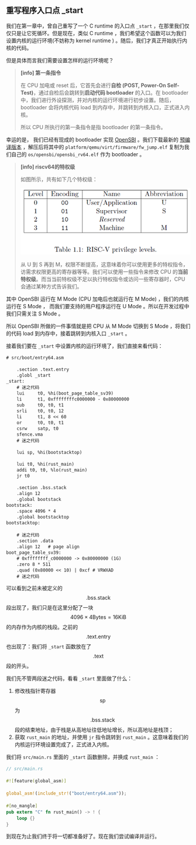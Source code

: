 ## 重写程序入口点 _start

我们在第一章中，曾自己重写了一个 C runtime 的入口点 ``_start`` ，在那里我们仅仅只是让它死循环。但是现在，类似 C runtime ，我们希望这个函数可以为我们设置内核的运行环境(不妨称为 kernel runtime ) 。随后，我们才真正开始执行内核的代码。

但是具体而言我们需要设置怎样的运行环境呢？

> **[info] 第一条指令**
> 
> 在 CPU 加电或 reset 后，它首先会进行**自检 (POST, Power-On Self-Test)**，通过自检后会跳转到**启动代码 bootloader** 的入口。在 bootloader 中，我们进行外设探测，并对内核的运行环境进行初步设置。随后， bootloader 会将内核代码 load 到内存中，并跳转到内核入口，正式进入内核。
> 
> 所以 CPU 所执行的第一条指令是指 bootloader 的第一条指令。

幸运的是， 我们已经有现成的 bootloader 实现 [OpenSBI](https://github.com/riscv/opensbi) 。我们下载最新的  [预编译版本](https://github.com/riscv/opensbi/releases/download/v0.4/opensbi-0.4-rv64-bin.tar.xz) ，解压后将其中的 `platform/qemu/virt/firmware/fw_jump.elf` 复制为我们自己的 ``os/opensbi/opensbi_rv64.elf`` 作为 bootloader 。

> **[info] riscv64的特权级**
>
> 如图所示，共有如下几个特权级：
>
> ![](figures/privilege_levels.png)
>
> 从 U 到 S 再到 M，权限不断提高，这意味着你可以使用更多的特权指令，访需求权限更高的寄存器等等。我们可以使用一些指令来修改 CPU 的**当前特权级**。而当当前特权级不足以执行特权指令或访问一些寄存器时，CPU 会通过某种方式告诉我们。

其中 OpenSBI 运行在 M Mode (CPU 加电后也就运行在 M Mode) ，我们的内核运行在 S Mode ， 而我们要支持的用户程序运行在 U Mode 。所以在开发过程中我们只需关注 S Mode 。

所以 OpenSBI 所做的一件事情就是把 CPU 从 M Mode 切换到 S Mode ，将我们的代码 load 到内存中，接着跳转到内核入口 ``_start`` 。

接着我们要在 ``_start`` 中设置内核的运行环境了，我们直接来看代码：

```riscv
# src/boot/entry64.asm

	.section .text.entry
	.globl _start
_start:
	# 迷之代码
	lui     t0, %hi(boot_page_table_sv39)
    li      t1, 0xffffffffc0000000 - 0x80000000
    sub     t0, t0, t1
    srli    t0, t0, 12
    li      t1, 8 << 60
    or      t0, t0, t1
    csrw    satp, t0
    sfence.vma
	# 迷之代码
	
	lui sp, %hi(bootstacktop)

	lui t0, %hi(rust_main)
	addi t0, t0, %lo(rust_main)
	jr t0

	.section .bss.stack
	.align 12
	.global bootstack
bootstack:
	.space 4096 * 4
	.global bootstacktop
bootstacktop:
	
	# 迷之代码
	.section .data
    .align 12   # page align
boot_page_table_sv39:
    # 0xffffffff_c0000000 -> 0x80000000 (1G)
    .zero 8 * 511
    .quad (0x80000 << 10) | 0xcf # VRWXAD
    # 迷之代码
```

可以看到之前未被定义的 $$\text{.bss.stack}$$ 段出现了，我们只是在这里分配了一块 $$4096\times{4}\text{Bytes}=\text{16KiB}$$ 的内存作为内核的栈段。之前的 $$\text{.text.entry}$$ 也出现了：我们将 ``_start`` 函数放在了 $$\text{.text}$$ 段的开头。

我们先不管两段迷之代码，看看 ``_start`` 里面做了什么：

1. 修改栈指针寄存器 $$\text{sp}$$ 为 $$\text{.bss.stack}$$ 段的结束地址，由于栈是从高地址往低地址增长，所以高地址是栈顶；
2. 获取 ``rust_main`` 的地址，并使用 ``jr`` 指令跳转到 ``rust_main`` 。这意味着我们的内核运行环境设置完成了，正式进入内核。

我们将 ``src/main.rs`` 里面的 ``_start`` 函数删除，并换成 ``rust_main`` ：

```rust
// src/main.rs

#![feature(global_asm)]

global_asm!(include_str!("boot/entry64.asm"));

#[no_mangle]
pub extern "C" fn rust_main() -> ! {
    loop {}
}
```
到现在为止我们终于将一切都准备好了。现在我们尝试编译并运行。
